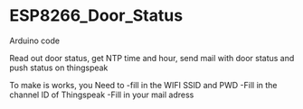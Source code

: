# ESP8266_Door_Status

Arduino code

Read out door status, get NTP time and hour, send mail with door status and push status on thingspeak

To make is works, you Need to 
-fill in the WIFI SSID and PWD
-Fill in the channel ID of Thingspeak
-Fill in your mail adress
